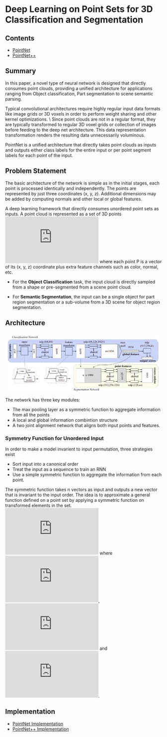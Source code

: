 # Deep Learning on Point Sets for 3D Classification and Segmentation

## Contents

* [PointNet](Paper.pdf)
* [PointNet++](Paper++.pdf)


## Summary 

In this paper, a novel type of neural network is designed that directly consumes point clouds, providing a unified architecture for applications ranging from Object classification, Part segmentation to scene semantic parsing.

Typical convolutional architectures require highly regular input data formats like image grids or 3D voxels in order to perform weight sharing and other kernel optimizations. \\
Since point clouds are not in a regular format, they are typically transformed to regular 3D voxel grids or collection of images before feeding to the deep net architecture. This data representation transformation renders the resulting data unnecessarily voluminous.

PointNet is a unified architecture that directly takes point clouds as inputs and outputs either class labels for the entire input or per point segment labels for each point of the input. 


## Problem Statement

The basic architecture of the network is simple as in the initial stages, each point is processed identically and independently. The points are represented by just three coordinates (x, y, z). Additional dimensions may be added by computing normals and other local or global features.

A deep learning framework that directly consumes unordered point sets as inputs. A point cloud is represented as a set of 3D points ![points](https://latex.codecogs.com/gif.latex?%5Cleft%20%5C%7B%20P_i%20%7C%20i%3D1%2C%20%5Cdots%2C%20n%20%5Cright%20%5C%7D) where each point P is a vector of its (x, y, z) coordinate plus extra feature channels such as color, normal, etc. 

* For the **Object Classification** task, the input cloud is directly sampled from a shape or pre-segmented from a scene point cloud.

* For **Semantic Segmentation**, the input can be a single object for part region segmentation or a sub-volume from a 3D scene for object region segmentation.

## Architecture

![Layout](assets/Architecture.jpg)

The network has three key modules:
* The max pooling layer as a symmetric function to aggregate information from all the points
* A local and global information combintion structure
* A two joint alignment network that aligns both input points and features.

### Symmetry Function for Unordered Input

In order to make a model invarient to input permutation, three strategies exist
- Sort input into a canonical order
- Treat the input as a sequence to train an RNN
- Use a simple symmetric function to aggregate the information from each point.

The symmetric function takes n vectors as input and outputs a new vector that is invariant to the input order. The idea is to approximate a general function defined on a point set by applying a symmetric function on transformed elements in the set.
![function](https://latex.codecogs.com/gif.latex?f%5Cleft%20%28%20%5Cleft%20%5C%7B%20x_1%2C%20%5Cdots%2C%20x_n%20%5Cright%20%5C%7D%20%5Cright%20%29%3Dg%5Cleft%20%28%20h%28x_1%29%2C%20%5Cdots%2C%20h%28x_n%29%20%5Cright%20%29) where ![f](https://latex.codecogs.com/gif.latex?f%3A%202%5E%7B%5Cmathbb%7BR%7D%5EN%7D%20%5Crightarrow%20R), ![h](https://latex.codecogs.com/gif.latex?h%3A%20%5Cmathbb%7BR%7D%5EN%20%5Crightarrow%20%5Cmathbb%7BR%7D%5EK) and ![g](https://latex.codecogs.com/gif.latex?g%3A%20%5Cunderbrace%7B%5Cmathbb%7BR%7D%5EK%20%5Ctimes%20%5Cdots%20%5Ctimes%20%5Cmathbb%7BR%7D%5EK%7D_%5Ctext%7Bn%7D%20%5Crightarrow%20%5Cmathbb%7BR%7D).







## Implementation

* [PointNet Implementation](https://github.com/fxia22/pointnet.pytorch)
* [PointNet++ Implementation](https://github.com/facebookresearch/votenet)
